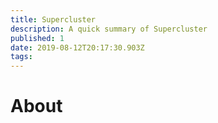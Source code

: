 ```yaml
---
title: Supercluster
description: A quick summary of Supercluster
published: 1
date: 2019-08-12T20:17:30.903Z
tags: 
---
```


# About